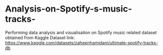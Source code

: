 # Analysis-on-Spotify-s-music-tracks-
Performing data analysis and visualisation on Spotify music related dataset obtained from Kaggle
Dataset link: https://www.kaggle.com/datasets/zaheenhamidani/ultimate-spotify-tracks-db
